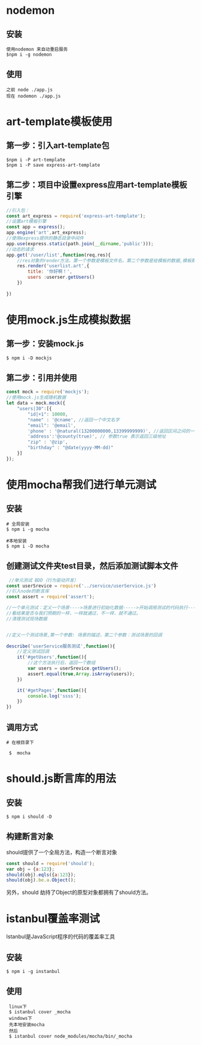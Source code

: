 # nodemon

## 安装
```shell
使用nodemon 来自动重启服务
$npm i -g nodemon
```

## 使用

```
之前 node ./app.js
现在 nodemon ./app.js
```

# art-template模板使用

## 第一步：引入art-template包
```shell
$npm i -P art-template
$npm i -P save express-art-template
```

## 第二步：项目中设置express应用art-template模板引擎
```javascript
//引入包：
const art_express = require('express-art-template');
//设置art模板引擎
const app = express();
app.engine('art',art_express);
//使用express提供的静态目录中间件
app.use(express.static(path.join(__dirname,'public')));
//动态的请求
app.get('/user/list',function(req,res){
    //res对象的render方法，第一个参数是模板文件名，第二个参数是给模板的数据,模板默认从views的文件夹里找
    res.render('userlist.art',{
        title: '你好啊！',
        users :userser.getUsers()
    })
    
})
```



# 使用mock.js生成模拟数据

## 第一步：安装mock.js 
```shell
$ npm i -D mockjs
```
## 第二步：引用并使用
```javascript
const mock = require('mockjs');
//使用mock.js生成随机数据
let data = mock.mock({
    "users|30":[{
        "id|+1": 10000,
        "name" : '@cname', //返回一个中文名字
        "email": '@email',
        'phone' : '@natural(13200000000,13399999999)', //返回区间之间的一个数字
        'address':'@county(true)', // 参数true 表示返回三级地址
        "zip" : '@zip',
        "birthday" : "@date(yyyy-MM-dd)"
    }]
});
```

# 使用mocha帮我们进行单元测试

## 安装
```shell
# 全局安装
$ npm i -g mocha

#本地安装
$ npm i -D mocha
```

## 创建测试文件夹test目录，然后添加测试脚本文件

```javascript
 //单元测试 BDD（行为驱动开发）
const userSrevice = require('../service/userService.js') 
//引入node的断言库
const assert = require('assert');

//一个单元测试：定义一个场景---->场景进行初始化数据----->开始调用测试的代码执行---->然后检查执行的结果
//看结果是否与我们预期的一样，一样就通过，不一样，就不通过。
//清理测试现场数据


//定义一个测试场景,第一个参数: 场景的描述，第二个参数：测试场景的回调
 
describe('userService服务测试',function(){
    //定义测试回调
    it('#getUsers',function(){
        //这个方法执行后，返回一个数组
        var users = userSrevice.getUsers();
        assert.equal(true,Array.isArray(users));
    })

    it('#getPages',function(){
        console.log('ssss');
    })
})

```

## 调用方式

```shell
# 在根目录下

 $  mocha

```

# should.js断言库的用法

## 安装

```shell
$ npm i should -D
```
## 构建断言对象
should提供了一个全局方法，构造一个断言对象

```javascript
const should = require('should');
var obj = {a:123};
should(obj).eqls({a:123});
should(obj).be.a.Object();

```

另外，should 劫持了Object的原型对象都拥有了should方法。


# istanbul覆盖率测试

Istanbul是JavaScript程序的代码的覆盖率工具

## 安装

```shell
$ npm i -g instanbul
```

##  使用

```shell
 linux下
 $ istanbul cover _mocha
 windows下
 先本地安装mocha
 然后 
 $ istanbul cover node_modules/mocha/bin/_mocha
```


